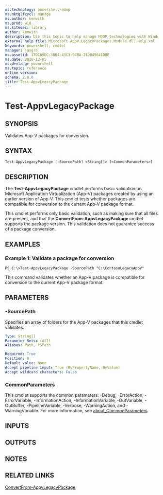```yaml
---
ms.technology: powershell-mdop
ms.mktglfcycl: manage
ms.author: kenwith
ms.prod: w10
ms.sitesec: library
author: kenwith
description: Use this topic to help manage MDOP technologies with Windows PowerShell.
external help file: Microsoft.AppV.LegacyPackages.Module.dll-Help.xml
keywords: powershell, cmdlet
manager: jasgro 
ms.assetid: 17DC65DC-3B04-43C3-94BA-21D049641D8E
ms.date: 2016-12-05
ms.devlang: powershell
ms.topic: reference
online version: 
schema: 2.0.0
title: Test-AppvLegacyPackage
---
```


# Test-AppvLegacyPackage

## SYNOPSIS
Validates App-V packages for conversion.

## SYNTAX

```
Test-AppvLegacyPackage [-SourcePath] <String[]> [<CommonParameters>]
```

## DESCRIPTION
The **Test-AppvLegacyPackage** cmdlet performs basic validation on Microsoft Application Virtualization (App-V) packages created by using an earlier version of App-V.
This cmdlet tests whether packages are compatible for conversion to the current App-V package format.

This cmdlet performs only basic validation, such as making sure that all files are present, and that the **ConvertFrom-AppvLegacyPackage** cmdlet supports the package version.
This validation does not guarantee success of a package conversion.

## EXAMPLES

### Example 1: Validate a package for conversion
```
PS C:\>Test-AppvLegacyPackage -SourcePath "C:\ContosoLegacyAppV"
```

This command validates whether an App-V package is compatible for conversion to the current App-V package format.

## PARAMETERS

### -SourcePath
Specifies an array of folders for the App-V packages that this cmdlet validates.

```yaml
Type: String[]
Parameter Sets: (All)
Aliases: Path, PSPath

Required: True
Position: 0
Default value: None
Accept pipeline input: True (ByPropertyName, ByValue)
Accept wildcard characters: False
```

### CommonParameters
This cmdlet supports the common parameters: -Debug, -ErrorAction, -ErrorVariable, -InformationAction, -InformationVariable, -OutVariable, -OutBuffer, -PipelineVariable, -Verbose, -WarningAction, and -WarningVariable. For more information, see [about_CommonParameters](http://go.microsoft.com/fwlink/?LinkID=113216).

## INPUTS

## OUTPUTS

## NOTES

## RELATED LINKS

[ConvertFrom-AppvLegacyPackage](./ConvertFrom-AppvLegacyPackage.md)
